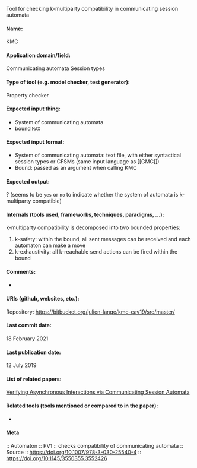 Tool for checking k-multiparty compatibility in communicating session automata

#### Name:
KMC

#### Application domain/field:
Communicating automata
Session types

#### Type of tool (e.g. model checker, test generator):
Property checker

#### Expected input thing:
- System of communicating automata
- bound `MAX`

#### Expected input format:
- System of communicating automata: text file, with either syntactical session types or CFSMs (same input language as [[GMC]]) 
- Bound: passed as an argument when calling KMC

#### Expected output:
? (seems to be `yes` or `no` to indicate whether the system of automata is k-multiparty compatible)

#### Internals (tools used, frameworks, techniques, paradigms, ...):
k-multiparty compatibility is decomposed into two bounded properties:
1. k-safety: within the bound, all sent messages can be received and each automaton can make a move
2. k-exhaustivity: all k-reachable send actions can be fired within the bound

#### Comments:
-

#### URIs (github, websites, etc.):
Repository: https://bitbucket.org/julien-lange/kmc-cav19/src/master/

#### Last commit date:
18 February 2021

#### Last publication date:
12 July 2019

#### List of related papers:
[Verifying Asynchronous Interactions via Communicating Session Automata](https://doi.org/10.1007/978-3-030-25540-4_6)

#### Related tools (tools mentioned or compared to in the paper):
-

#### Meta
:: Automaton
:: PV1           :: checks compatibility of communicating automata
:: Source :: https://doi.org/10.1007/978-3-030-25540-4 :: https://doi.org/10.1145/3550355.3552426
